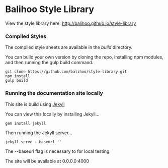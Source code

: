 Balihoo Style Library
=============

View the style library here: http://balihoo.github.io/style-library

### Compiled Styles

The compiled style sheets are available in the _build_ directory.

You can build your own version by cloning the repo, installing npm modules, and then running the gulp build command.

```
git clone https://github.com/balihoo/style-library.git
npm install
gulp build
```

### Running the documentation site locally

This site is build using [Jekyll](http://jekyllrb.com)

You can view this locally by installing Jekyll...

`gem install jekyll`

Then running the Jekyll server...

`jekyll serve --baseurl ''`

The --baseurl flag is necessary to for local testing.

The site will be available at 0.0.0.0:4000
